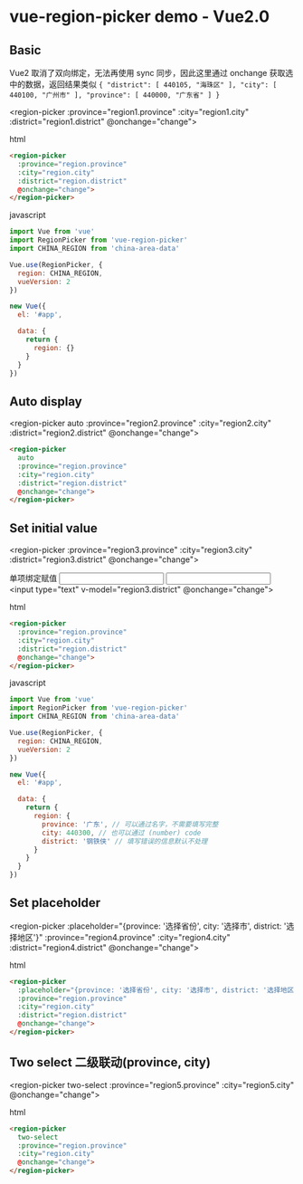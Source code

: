 # vue-region-picker demo - Vue2.0

## Basic

Vue2 取消了双向绑定，无法再使用 sync 同步，因此这里通过 onchange 获取选中的数据，返回结果类似 `{ "district": [ 440105, "海珠区" ], "city": [ 440100, "广州市" ], "province": [ 440000, "广东省" ] }`

<region-picker
  :province="region1.province"
  :city="region1.city"
  :district="region1.district"
  @onchange="change">
</region-picker>


html

```html
<region-picker
  :province="region.province"
  :city="region.city"
  :district="region.district"
  @onchange="change">
</region-picker>
```

javascript

```javascript
import Vue from 'vue'
import RegionPicker from 'vue-region-picker'
import CHINA_REGION from 'china-area-data'

Vue.use(RegionPicker, {
  region: CHINA_REGION,
  vueVersion: 2
})

new Vue({
  el: '#app',

  data: {
    return {
      region: {}
    }
  }
})
```

## Auto display
<region-picker
  auto
  :province="region2.province"
  :city="region2.city"
  :district="region2.district"
  @onchange="change">
</region-picker>

```html
<region-picker
  auto
  :province="region.province"
  :city="region.city"
  :district="region.district"
  @onchange="change">
</region-picker>
```


## Set initial value

<region-picker
  :province="region3.province"
  :city="region3.city"
  :district="region3.district"
  @onchange="change">
</region-picker>

<label for="">单项绑定赋值</label>
<input type="text" v-model="region3.province">
<input type="text" v-model="region3.city">
<input type="text" v-model="region3.district"
@onchange="change">
<br>

html

```html
<region-picker
  :province="region.province"
  :city="region.city"
  :district="region.district"
  @onchange="change">
</region-picker>
```

javascript

```javascript
import Vue from 'vue'
import RegionPicker from 'vue-region-picker'
import CHINA_REGION from 'china-area-data'

Vue.use(RegionPicker, {
  region: CHINA_REGION,
  vueVersion: 2
})

new Vue({
  el: '#app',

  data: {
    return {
      region: {
        province: '广东', // 可以通过名字，不需要填写完整
        city: 440300, // 也可以通过 (number) code
        district: '钢铁侠' // 填写错误的信息默认不处理
      }
    }
  }
})
```

## Set placeholder
<region-picker
  :placeholder="{province: '选择省份', city: '选择市', district: '选择地区'}"
  :province="region4.province"
  :city="region4.city"
  :district="region4.district"
  @onchange="change">
</region-picker>

html
```html
<region-picker
  :placeholder="{province: '选择省份', city: '选择市', district: '选择地区'}"
  :province="region.province"
  :city="region.city"
  :district="region.district"
  @onchange="change">
</region-picker>
```

## Two select 二级联动(province, city)

<region-picker
  two-select
  :province="region5.province"
  :city="region5.city"
  @onchange="change">
</region-picker>

html
```html
<region-picker
  two-select
  :province="region.province"
  :city="region.city"
  @onchange="change">
</region-picker>
```
